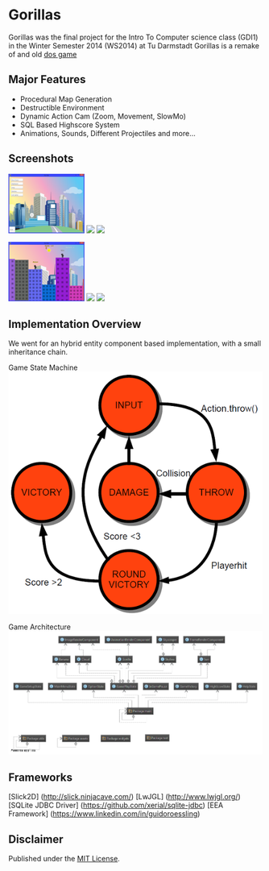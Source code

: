# Gorillas
Gorillas was the final project for the Intro To Computer science class (GDI1) in the Winter Semester 2014 (WS2014) at Tu Darmstadt
Gorillas is a remake of and old [dos game](https://en.wikipedia.org/wiki/Gorillas_(video_game))


## Major Features
- Procedural Map Generation
- Destructible Environment
- Dynamic Action Cam (Zoom, Movement, SlowMo)
- SQL Based Highscore System
- Animations, Sounds, Different Projectiles and more...


## Screenshots

<img src="doc/screenshots/Screenshot_MainMenue.png" width="30%"></img> <img src="doc/screenshots/Screenshot_Options.png.png" width="30%"></img> <img src="doc/screenshots/Screenshot_SlowMo.png.png" width="30%"></img>

<img src="doc/screenshots/Screenshot_Sun.png" width="30%"></img> <img src="doc/screenshots/Screenshot_Explosion.png.png" width="30%"></img> <img src="doc/screenshots/Screenshot_Treffer.png.png" width="30%"></img>


## Implementation Overview
We went for an hybrid entity component based implementation, with a small inheritance chain.

Game State Machine
![Game State Machine](doc/diagrams/diagram_fsm.png)

Game Architecture
![Game Architecture Overview](doc/diagrams/diagram_overview_white.png)


## Frameworks
[Slick2D] (http://slick.ninjacave.com/)
[LwJGL] (http://www.lwjgl.org/)
[SQLite JDBC Driver] (https://github.com/xerial/sqlite-jdbc)
[EEA Framework] (https://www.linkedin.com/in/guidoroessling)


## Disclaimer
Published under the [MIT License](LICENSE.md).